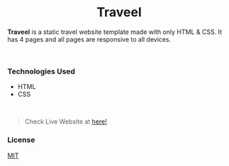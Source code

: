 
<h1 align="center">Traveel</h1>

<b>Traveel</b> is a static travel website template made with only HTML & CSS. It has 4 pages and all pages are responsive to all devices.

<br>

### Technologies Used

* HTML
* CSS

<br>

> Check Live Website at [here!](https://traveel-by-kumara.web.app)

### License
[MIT](https://choosealicense.com/licenses/mit/)
